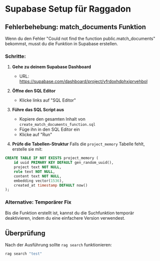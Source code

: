 # Supabase Setup für Raggadon

## Fehlerbehebung: match_documents Funktion

Wenn du den Fehler "Could not find the function public.match_documents" bekommst, musst du die Funktion in Supabase erstellen.

### Schritte:

1. **Gehe zu deinem Supabase Dashboard**
   - URL: https://supabase.com/dashboard/project/vfrdoxhdphxiprvehbol

2. **Öffne den SQL Editor**
   - Klicke links auf "SQL Editor"

3. **Führe das SQL Script aus**
   - Kopiere den gesamten Inhalt von `create_match_documents_function.sql`
   - Füge ihn in den SQL Editor ein
   - Klicke auf "Run"

4. **Prüfe die Tabellen-Struktur**
   Falls die `project_memory` Tabelle fehlt, erstelle sie mit:

```sql
CREATE TABLE IF NOT EXISTS project_memory (
    id uuid PRIMARY KEY DEFAULT gen_random_uuid(),
    project text NOT NULL,
    role text NOT NULL,
    content text NOT NULL,
    embedding vector(1536),
    created_at timestamp DEFAULT now()
);
```

### Alternative: Temporärer Fix

Bis die Funktion erstellt ist, kannst du die Suchfunktion temporär deaktivieren, indem du eine einfachere Version verwendest.

## Überprüfung

Nach der Ausführung sollte `rag search` funktionieren:

```bash
rag search "test"
```